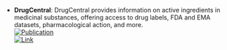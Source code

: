 - **DrugCentral**: DrugCentral provides information on active ingredients in medicinal substances, offering access to drug labels, FDA and EMA datasets, pharmacological action, and more.  
	[![Publication](https://img.shields.io/badge/Publication-Citations:1-blue?style=for-the-badge&logo=bookstack)](https://doi.org/10.1007/s10822-023-00529-x)  
	[![Link](https://img.shields.io/badge/Link-online-brightgreen?style=for-the-badge&logo=cachet&logoColor=65FF8F)](https://drugcentral.org/)  
